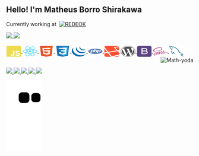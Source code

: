 ## Hello! I'm Matheus Borro Shirakawa

Currently working at &nbsp;<a href="https://github.com/redeok" title="@RedeOK">![REDEOK](https://avatars.githubusercontent.com/u/65910120?s=20&v=4)</a>

 <div>
  <a href="https://github.com/MatheusShirakawa">
  <img height="180em" src="https://github-readme-stats.vercel.app/api?username=MatheusShirakawa&show_icons=true&theme=dracula&include_all_commits=true&count_private=true"/>
  <img height="180em" src="https://github-readme-stats.vercel.app/api/top-langs/?username=MatheusShirakawa&layout=compact&langs_count=7&theme=dracula"/>
</div>
<div style="display: inline_block"><br>
  <img align="center" alt="Math-Js" height="30" width="40" src="https://raw.githubusercontent.com/devicons/devicon/master/icons/javascript/javascript-plain.svg">
  <img align="center" alt="Math-React" height="30" width="40" src="https://raw.githubusercontent.com/devicons/devicon/master/icons/react/react-original.svg">
  <img align="center" alt="Math-HTML" height="30" width="40" src="https://raw.githubusercontent.com/devicons/devicon/master/icons/html5/html5-original.svg">
  <img align="center" alt="Math-CSS" height="30" width="40" src="https://raw.githubusercontent.com/devicons/devicon/master/icons/css3/css3-original.svg">
  <img align="center" alt="Math-Jquery" height="30" width="40" src="https://raw.githubusercontent.com/devicons/devicon/master/icons/jquery/jquery-original.svg">
  <img align="center" alt="Math-PHP" height="30" width="40" src="https://github.com/devicons/devicon/blob/master/icons/php/php-plain.svg">
  <img align="center" alt="Math-Laravel" height="30" width="40" src="https://github.com/devicons/devicon/blob/master/icons/laravel/laravel-plain.svg">
  <img align="center" alt="Math-Wordpress" height="30" width="40" src="https://github.com/devicons/devicon/blob/master/icons/wordpress/wordpress-plain.svg">
  <img align="center" alt="Math-Bootstrap" height="30" width="40" src="https://github.com/devicons/devicon/blob/master/icons/bootstrap/bootstrap-plain.svg">
  <img align="center" alt="Math-SASS" height="30" width="40" src="https://github.com/devicons/devicon/blob/master/icons/sass/sass-original.svg">
  <img align="center" alt="Math-Mysql" height="30" width="40" src="https://github.com/devicons/devicon/blob/master/icons/mysql/mysql-original.svg">
  <img align="right" alt="Math-yoda" src="https://cdn.discordapp.com/avatars/240909671253147651/f6248bb3a9651295f9d5da587e4c292f.png?size=128">
</div>
  
  ##
 
<div> 
    <a href="https://instagram.com/shirakawa_matheus" target="_blank">
      <img src="https://img.shields.io/badge/-Instagram-%23E4405F?style=for-the-badge&logo=instagram&logoColor=white" target="_blank">
    </a>
    <a href="https://www.twitch.tv/pkmasterchief" target="_blank">
      <img src="https://img.shields.io/badge/Twitch-9146FF?style=for-the-badge&logo=twitch&logoColor=white" target="_blank">
    </a>
    <a href="https://discord.gg/bg2qgKk8kc" target="_blank">
      <img src="https://img.shields.io/badge/Discord-7289DA?style=for-the-badge&logo=discord&logoColor=white" target="_blank">
    </a> 
    <a href = "mailto:matheusshirakawa16@gmail.com">
      <img src="https://img.shields.io/badge/-Gmail-%23333?style=for-the-badge&logo=gmail&logoColor=white" target="_blank">
    </a>
    <a href="https://www.linkedin.com/in/matheus-borro-shirakawa/" target="_blank">
      <img src="https://img.shields.io/badge/-LinkedIn-%230077B5?style=for-the-badge&logo=linkedin&logoColor=white" target="_blank">
    </a> 

  ![Snake animation](https://github.com/rafaballerini/rafaballerini/blob/output/github-contribution-grid-snake.svg)

</div>
